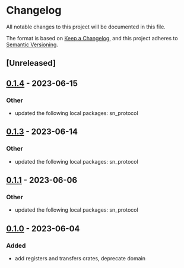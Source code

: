 # Changelog
All notable changes to this project will be documented in this file.

The format is based on [Keep a Changelog](https://keepachangelog.com/en/1.0.0/),
and this project adheres to [Semantic Versioning](https://semver.org/spec/v2.0.0.html).

## [Unreleased]

## [0.1.4](https://github.com/maidsafe/safe_network/compare/sn_registers-v0.1.3...sn_registers-v0.1.4) - 2023-06-15

### Other
- updated the following local packages: sn_protocol

## [0.1.3](https://github.com/maidsafe/safe_network/compare/sn_registers-v0.1.2...sn_registers-v0.1.3) - 2023-06-14

### Other
- updated the following local packages: sn_protocol

## [0.1.1](https://github.com/jacderida/safe_network/compare/sn_registers-v0.1.0...sn_registers-v0.1.1) - 2023-06-06

### Other
- updated the following local packages: sn_protocol

## [0.1.0](https://github.com/jacderida/safe_network/releases/tag/sn_registers-v0.1.0) - 2023-06-04

### Added
- add registers and transfers crates, deprecate domain
